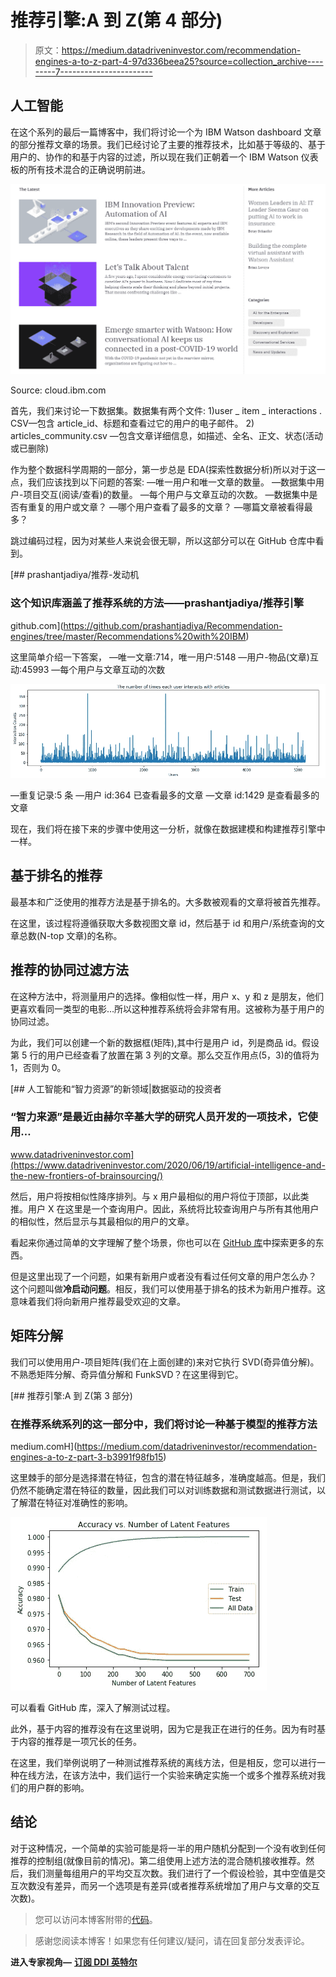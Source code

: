 # 推荐引擎:A 到 Z(第 4 部分)

> 原文：<https://medium.datadriveninvestor.com/recommendation-engines-a-to-z-part-4-97d336beea25?source=collection_archive---------7----------------------->

## 人工智能

在这个系列的最后一篇博客中，我们将讨论一个为 IBM Watson dashboard 文章的部分推荐文章的场景。我们已经讨论了主要的推荐技术，比如基于等级的、基于用户的、协作的和基于内容的过滤，所以现在我们正朝着一个 IBM Watson 仪表板的所有技术混合的正确说明前进。

![](img/7f91b11c6e488a6aa98d03336c2910ef.png)

Source: cloud.ibm.com

首先，我们来讨论一下数据集。数据集有两个文件:
1)user _ item _ interactions . CSV—包含 article_id、标题和查看过它的用户的电子邮件。
2) articles_community.csv —包含文章详细信息，如描述、全名、正文、状态(活动或已删除)

作为整个数据科学周期的一部分，第一步总是 EDA(探索性数据分析)所以对于这一点，我们应该找到以下问题的答案:
—唯一用户和唯一文章的数量。
—数据集中用户-项目交互(阅读/查看)的数量。
—每个用户与文章互动的次数。
—数据集中是否有重复的用户或文章？
—哪个用户查看了最多的文章？
—哪篇文章被看得最多？

跳过编码过程，因为对某些人来说会很无聊，所以这部分可以在 GitHub 仓库中看到。

[](https://github.com/prashantjadiya/Recommendation-engines/tree/master/Recommendations%20with%20IBM) [## prashantjadiya/推荐-发动机

### 这个知识库涵盖了推荐系统的方法——prashantjadiya/推荐引擎

github.com](https://github.com/prashantjadiya/Recommendation-engines/tree/master/Recommendations%20with%20IBM) 

这里简单介绍一下答案，
—唯一文章:714，唯一用户:5148
—用户-物品(文章)互动:45993
—每个用户与文章互动的次数

![](img/c5fe0a1b960026844d7b26309677127a.png)

—重复记录:5 条
—用户 id:364 已查看最多的文章
—文章 id:1429 是查看最多的文章

现在，我们将在接下来的步骤中使用这一分析，就像在数据建模和构建推荐引擎中一样。

## 基于排名的推荐

最基本和广泛使用的推荐方法是基于排名的。大多数被观看的文章将被首先推荐。

在这里，该过程将遵循获取大多数视图文章 id，然后基于 id 和用户/系统查询的文章总数(N-top 文章)的名称。

## 推荐的协同过滤方法

在这种方法中，将测量用户的选择。像相似性一样，用户 x、y 和 z 是朋友，他们更喜欢看同一类型的电影…所以这种推荐系统将会非常有用。这被称为基于用户的协同过滤。

为此，我们可以创建一个新的数据框(矩阵),其中行是用户 id，列是商品 id。假设第 5 行的用户已经查看了放置在第 3 列的文章。那么交互作用点(5，3)的值将为 1，否则为 0。

[](https://www.datadriveninvestor.com/2020/06/19/artificial-intelligence-and-the-new-frontiers-of-brainsourcing/) [## 人工智能和“智力资源”的新领域|数据驱动的投资者

### “智力来源”是最近由赫尔辛基大学的研究人员开发的一项技术，它使用…

www.datadriveninvestor.com](https://www.datadriveninvestor.com/2020/06/19/artificial-intelligence-and-the-new-frontiers-of-brainsourcing/) 

然后，用户将按相似性降序排列。与 x 用户最相似的用户将位于顶部，以此类推。用户 X 在这里是一个查询用户。因此，系统将比较查询用户与所有其他用户的相似性，然后显示与其最相似的用户的文章。

看起来你通过简单的文字理解了整个场景，你也可以在 [GitHub 库](https://github.com/prashantjadiya/Recommendation-engines/tree/master/Recommendations%20with%20IBM)中探索更多的东西。

但是这里出现了一个问题，如果有新用户或者没有看过任何文章的用户怎么办？
这个问题叫做**冷启动问题**。相反，我们可以使用基于排名的技术为新用户推荐。这意味着我们将向新用户推荐最受欢迎的文章。

## 矩阵分解

我们可以使用用户-项目矩阵(我们在上面创建的)来对它执行 SVD(奇异值分解)。不熟悉矩阵分解、奇异值分解和 FunkSVD？在这里得到它。

[](https://medium.com/datadriveninvestor/recommendation-engines-a-to-z-part-3-b3991f98fb15) [## 推荐引擎:A 到 Z(第 3 部分)

### 在推荐系统系列的这一部分中，我们将讨论一种基于模型的推荐方法

medium.comH](https://medium.com/datadriveninvestor/recommendation-engines-a-to-z-part-3-b3991f98fb15) 

这里棘手的部分是选择潜在特征，包含的潜在特征越多，准确度越高。但是，我们仍然不能确定潜在特征的数量，因此我们可以对训练数据和测试数据进行测试，以了解潜在特征对准确性的影响。

![](img/0f53b8c99249f292364f043f44597302.png)

可以看看 GitHub 库，深入了解测试过程。

此外，基于内容的推荐没有在这里说明，因为它是我正在进行的任务。因为有时基于内容的推荐是一项冗长的任务。

在这里，我们举例说明了一种测试推荐系统的离线方法，但是相反，您可以进行一种在线方法，在该方法中，我们运行一个实验来确定实施一个或多个推荐系统对我们的用户群的影响。

## 结论

对于这种情况，一个简单的实验可能是将一半的用户随机分配到一个没有收到任何推荐的控制组(就像目前的情况)。第二组使用上述方法的混合随机接收推荐。然后，我们测量每组用户的平均交互次数。我们进行了一个假设检验，其中空值是交互次数没有差异，而另一个选项是有差异(或者推荐系统增加了用户与文章的交互次数)。

> 您可以访问本博客附带的[代码](https://github.com/prashantjadiya/Recommendation-engines/tree/master/Recommendations%20with%20IBM)。

> 感谢您阅读本博客！如果您有任何建议/疑问，请在回复部分发表评论。

**进入专家视角—** [**订阅 DDI 英特尔**](https://datadriveninvestor.com/ddi-intel)